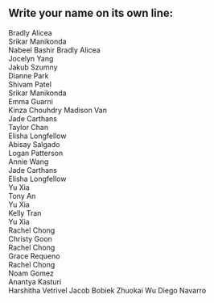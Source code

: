 ## Write your name on its own line:   


Bradly Alicea    
Srikar Manikonda  
Nabeel Bashir
Bradly Alicea  
Jocelyn Yang   
Jakub Szumny   
Dianne Park   
Shivam Patel    
Srikar Manikonda   
Emma Guarni   
Kinza Chouhdry 
Madison Van   
Jade Carthans   
Taylor Chan   
Elisha Longfellow   
Abisay Salgado   
Logan Patterson  
Annie Wang   
Jade Carthans   
Elisha Longfellow    
Yu Xia    
Tony An   
Yu Xia    
Kelly Tran   
Yu Xia     
Rachel Chong      
Christy Goon     
Rachel Chong    
Grace Requeno    
Rachel Chong  
Noam Gomez  
Anantya Kasturi   
Harshitha Vetrivel
Jacob Bobiek
Zhuokai Wu
Diego Navarro
